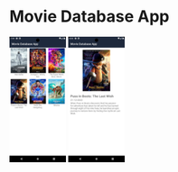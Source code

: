 # Movie Database App

<p float="left">
  <img src="https://github.com/iamgiven/movie-database-app/raw/master/img/main-page.webp" width="100" />
  <img src="https://github.com/iamgiven/movie-database-app/raw/master/img/detail-page.webp" width="100" />
</p>
